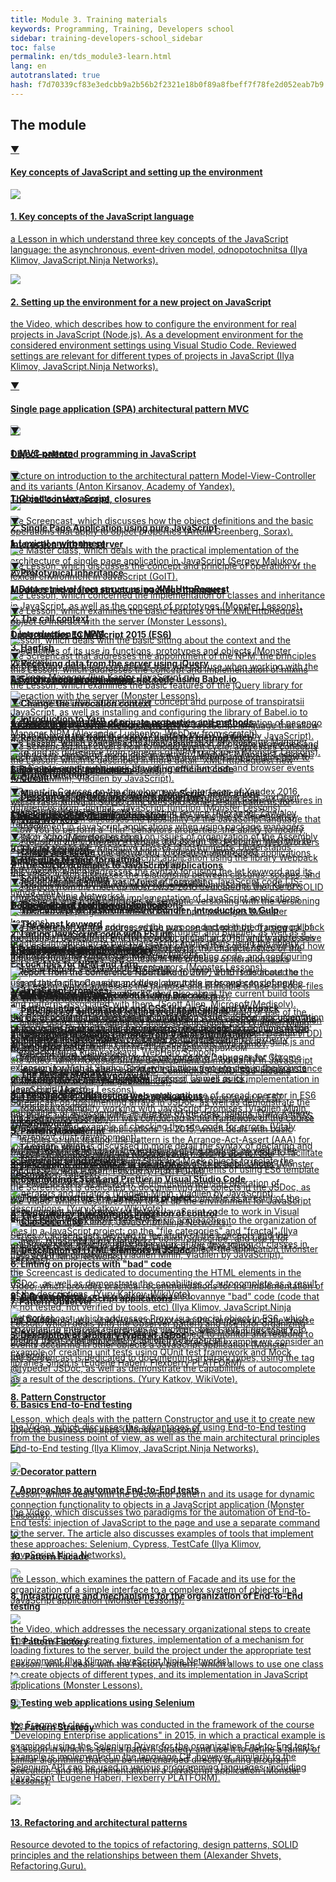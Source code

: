 ```yaml
---
title: Module 3. Training materials
keywords: Programming, Training, Developers school
sidebar: training-developers-school_sidebar
toc: false
permalink: en/tds_module3-learn.html
lang: en
autotranslated: true
hash: f7d70339cf83e3edcbb9a2b56b2f2321e18b0f89a8fbeff7f78fe2d052eab7b9
---
```


## The module

<div class="panel-group">
<div class="panel panel-default">
<div class="panel-heading">
<a class="pull-right spoiler-push" data-toggle="collapse" href="#collapse0">&#9660;</a>
<h4 class="panel-title">
<a data-toggle="collapse" href="#collapse0">
Key concepts of JavaScript and setting up the environment</a>
</h4>
</div>
<div id="collapse0" class="panel-collapse collapse in">
<div class="panel-body">
<div class="row items">
<div class="col-sm-6 col-md-4 portfolio-item">
<a href="{{ 'https://www.youtube.com/watch?v=IJQVLg4heLA' | relative_url }}" class="portfolio-link" target="_blank">
<div class="img-wrapper">
<img src="{{ "/images/pages/trainings/developers-school/module3/javascript-key-concepts.jpg" | relative_url}}" class="products-img">
</div>
<h4><span class="item-head">1. Key concepts of the JavaScript language</span></h4>
<p>a Lesson in which understand three key concepts of the JavaScript language: the asynchronous, event-driven model, odnopotochnitsa (Ilya Klimov, JavaScript.Ninja Networks).</p>
</a>
</div>
<div class="col-sm-6 col-md-4 portfolio-item">
<a href="{{ 'https://www.youtube.com/watch?v=RW5JjiFg2uw' | relative_url }}" class="portfolio-link" target="_blank">
<div class="img-wrapper">
<img src="{{ "/images/pages/trainings/developers-school/module3/development-environment-setup.jpg" | relative_url}}" class="products-img">
</div>
<h4><span class="item-head">2. Setting up the environment for a new project on JavaScript</span></h4>
<p>the Video, which describes how to configure the environment for real projects in JavaScript (Node.js). As a development environment for the considered environment settings using Visual Studio Code. Reviewed settings are relevant for different types of projects in JavaScript (Ilya Klimov, JavaScript.Ninja Networks).</p>
</a>
</div>
</div>
</div>
</div>
</div>
</div>

<div class="panel-group">
<div class="panel panel-default">
<div class="panel-heading">
<a class="pull-right spoiler-push-collapsed" data-toggle="collapse" href="#collapse1" aria-expanded="false">&#9660;</a>
<h4 class="panel-title">
<a data-toggle="collapse" href="#collapse1">
Single page application (SPA) architectural pattern MVC</a>
</h4>
</div>
<div id="collapse1" class="panel-collapse collapse" aria-expanded="false" style="height: 0px;">
<div class="panel-body">
<div class="row items">
<div class="col-sm-6 col-md-4 portfolio-item">
<a href="{{ 'https://www.youtube.com/watch?v=0atzyTy64g4' | relative_url }}" class="portfolio-link" target="_blank">
<div class="img-wrapper">
<img src="{{ "/images/pages/trainings/developers-school/module3/mvc.jpg" | relative_url}}" class="products-img">
</div>
<h4><span class="item-head">1. MVC pattern</span></h4>
<p>Lecture on introduction to the architectural pattern Model-View-Controller and its variants (Anton Kirsanov, Academy of Yandex).</p>
</a>
</div>
<div class="col-sm-6 col-md-4 portfolio-item">
<a href="{{ 'https://www.youtube.com/watch?v=cz4rMkmj4kQ' | relative_url }}" class="portfolio-link" target="_blank">
<div class="img-wrapper">
<img src="{{ "/images/pages/trainings/developers-school/module3/spa-javascript.jpg" | relative_url}}" class="products-img">
</div>
<h4><span class="item-head">2. Single Page Application using pure JavaScript</span></h4>
<p>the Master class, which deals with the practical implementation of the architecture of single page application in JavaScript (Sergey Malukov, Avito).</p>
</a>
</div>
</div>
</div>
</div>
</div>
</div>

<div class="panel-group">
<div class="panel panel-default">
<div class="panel-heading">
<a class="pull-right spoiler-push-collapsed" data-toggle="collapse" href="#collapse2" aria-expanded="false">&#9660;</a>
<h4 class="panel-title">
<a data-toggle="collapse" href="#collapse2">
Object-oriented programming in JavaScript</a>
</h4>
</div>
<div id="collapse2" class="panel-collapse collapse" aria-expanded="false" style="height: 0px;">
<div class="panel-body">
<div class="row items">
<div class="col-sm-6 col-md-4 portfolio-item">
<a href="{{ 'https://www.youtube.com/watch?v=J1aIrZFnGig' | relative_url }}" class="portfolio-link" target="_blank">
<div class="img-wrapper">
<img src="{{ "/images/pages/trainings/developers-school/module3/objects-in-javascript.jpg" | relative_url}}" class="products-img">
</div>
<h4><span class="item-head">1. Objects in JavaScript</span></h4>
<p>the Screencast, which discusses how the object definitions and the basic operations that apply to object properties (Artem Greenberg, Sorax).</p>
</a>
</div>
<div class="col-sm-6 col-md-4 portfolio-item">
<a href="{{ 'https://monsterlessons.com/project/lessons/prototipnoie-nasliedovaniie-v-javascript' | relative_url }}" class="portfolio-link" target="_blank">
<div class="img-wrapper">
<img src="{{ "/images/pages/trainings/developers-school/module3/prototype-inheritance.jpg" | relative_url}}" class="products-img">
</div>
<h4><span class="item-head">2. Prototypical inheritance</span></h4>
<p>the Lesson, which concerned the implementation of classes and inheritance in JavaScript, as well as the concept of prototypes (Monster Lessons).</p>
</a>
</div>
<div class="col-sm-6 col-md-4 portfolio-item">
<a href="{{ 'https://monsterlessons.com/project/lessons/primiesi-v-javascript-funktsiia-extend' | relative_url }}" class="portfolio-link" target="_blank">
<div class="img-wrapper">
<img src="{{ "/images/pages/trainings/developers-school/module3/mixins.jpg" | relative_url}}" class="products-img">
</div>
<h4><span class="item-head">3. Hagfish</span></h4>
<p>this Lesson, which addresses the concept and implementation of mixins (mixins) JavaScript (Monster Lessons).</p>
</a>
</div>
</div>
<div class="row items">
<div class="col-sm-6 col-md-4 portfolio-item">
<a href="{{ 'https://monsterlessons.com/project/lessons/module-pattiern-v-javascript' | relative_url }}" class="portfolio-link" target="_blank">
<div class="img-wrapper">
<img src="{{ "/images/pages/trainings/developers-school/module3/private-members.jpg" | relative_url}}" class="products-img">
</div>
<h4><span class="item-head">4. The implementation of private properties and methods</span></h4>
<p>the Lesson, which concerned the implementation of private properties and methods in JavaScript using design pattern "Module" (Monster Lessons).</p>
</a>
</div>
<div class="col-sm-6 col-md-4 portfolio-item">
<a href="{{ 'https://www.youtube.com/watch?v=cS6nTVNzOPw' | relative_url }}" class="portfolio-link" target="_blank">
<div class="img-wrapper">
<img src="{{ "/images/pages/trainings/developers-school/module3/descriptors-getters-setters.jpg" | relative_url}}" class="products-img">
</div>
<h4><span class="item-head">5. Descriptors, getters and setters properties</span></h4>
<p>the Lesson, which discusses the possibility of the JavaScript language that allow you to perform a "thin" behaviors properties: the ability to modify, delete, control the visibility in a loop and assign the property functions to get and set znaczny (Vladilen Minin, Vladilen by JavaScript).</p>
</a>
</div>
</div>
</div>
</div>
</div>
</div>

<div class="panel-group">
<div class="panel panel-default">
<div class="panel-heading">
<a class="pull-right spoiler-push-collapsed" data-toggle="collapse" href="#collapse3" aria-expanded="false">&#9660;</a>
<h4 class="panel-title">
<a data-toggle="collapse" href="#collapse3">
The call context, scope, closures</a>
</h4>
</div>
<div id="collapse3" class="panel-collapse collapse" aria-expanded="false" style="height: 0px;">
<div class="panel-body">
<div class="row items">
<div class="col-sm-6 col-md-4 portfolio-item">
<a href="{{ 'https://www.youtube.com/watch?v=GkmoRy0Kv14' | relative_url }}" class="portfolio-link" target="_blank">
<div class="img-wrapper">
<img src="{{ "/images/pages/trainings/developers-school/module3/lexical-environment.jpg" | relative_url}}" class="products-img">
</div>
<h4><span class="item-head">1. Lexical environment</span></h4>
<p>the Lesson, which discusses the concept and principle of operation of the lexical environment in JavaScript (GoIT).</p>
</a>
</div>
<div class="col-sm-6 col-md-4 portfolio-item">
<a href="{{ 'https://monsterlessons.com/project/lessons/this-v-javascript' | relative_url }}" class="portfolio-link" target="_blank">
<div class="img-wrapper">
<img src="{{ "/images/pages/trainings/developers-school/module3/this-context.jpg" | relative_url}}" class="products-img">
</div>
<h4><span class="item-head">2. The call context</span></h4>
<p>Lesson, which deals with the basic sitting about the context and the specificities of its use in functions, prototypes and objects (Monster Lessons).</p>
</a>
</div>
<div class="col-sm-6 col-md-4 portfolio-item">
<a href="{{ 'https://www.youtube.com/watch?v=UGapN-hrekw' | relative_url }}" class="portfolio-link" target="_blank">
<div class="img-wrapper">
<img src="{{ "/images/pages/trainings/developers-school/module3/changing-context.jpg" | relative_url}}" class="products-img">
</div>
<h4><span class="item-head">3. Change the invocation context</span></h4>
<p>a Lesson in more detail the functions of the JavaScript language that allow you to change the calling context (Vladilen Minin, Vladilen by JavaScript).</p>
</a>
</div>
</div>
<div class="row items">
<div class="col-sm-6 col-md-4 portfolio-item">
<a href="{{ 'https://monsterlessons.com/project/lessons/zamykaniya-v-javascript' | relative_url }}" class="portfolio-link" target="_blank">
<div class="img-wrapper">
<img src="{{ "/images/pages/trainings/developers-school/module3/closures.jpg" | relative_url}}" class="products-img">
</div>
<h4><span class="item-head">4. Circuit</span></h4>
<p>the Lesson, which discusses the concept and the mechanism of closures in JavaScript (Monster Lessons).</p>
</a>
</div>
<div class="col-sm-6 col-md-4 portfolio-item">
<a href="{{ 'https://www.youtube.com/watch?v=QsWnRj_EXMg' | relative_url }}" class="portfolio-link" target="_blank">
<div class="img-wrapper">
<img src="{{ "/images/pages/trainings/developers-school/module3/closures-and-scopes.jpg" | relative_url}}" class="products-img">
</div>
<h4><span class="item-head">5. Circuit and scope</span></h4>
<p>the Video, which discusses the relationship between closures, scopes, and data transmission by value and by reference in JavaScript (Ilya Klimov, JavaScript.Ninja Networks).</p>
</a>
</div>
</div>
</div>
</div>
</div>
</div>

<div class="panel-group">
<div class="panel panel-default">
<div class="panel-heading">
<a class="pull-right spoiler-push-collapsed" data-toggle="collapse" href="#collapse4" aria-expanded="false">&#9660;</a>
<h4 class="panel-title">
<a data-toggle="collapse" href="#collapse4">
Interaction with the server</a>
</h4>
</div>
<div id="collapse4" class="panel-collapse collapse" aria-expanded="false" style="height: 0px;">
<div class="panel-body">
<div class="row items">
<div class="col-sm-6 col-md-4 portfolio-item">
<a href="{{ 'https://monsterlessons.com/project/lessons/poluchaem-dannye-v-javascript-s-pomoshyu-xmlhttprequest' | relative_url }}" class="portfolio-link" target="_blank">
<div class="img-wrapper">
<img src="{{ "/images/pages/trainings/developers-school/module3/xml-http-request.jpg" | relative_url}}" class="products-img">
</div>
<h4><span class="item-head">1. Data retrieval from server using XMLHttpRequest</span></h4>
<p>the Lesson, which examines the basic features of the XMLHttpRequest object to interact with the server (Monster Lessons).</p>
</a>
</div>
<div class="col-sm-6 col-md-4 portfolio-item">
<a href="{{ 'https://monsterlessons.com/project/lessons/poluchenie-dannyh-ot-servera-v-jquery' | relative_url }}" class="portfolio-link" target="_blank">
<div class="img-wrapper">
<img src="{{ "/images/pages/trainings/developers-school/module3/jquery-ajax.jpg" | relative_url}}" class="products-img">
</div>
<h4><span class="item-head">2. Receiving data from the server using jQuery</span></h4>
<p>the Lesson, which examines the basic features of the jQuery library for interaction with the server (Monster Lessons).</p>
</a>
</div>
<div class="col-sm-6 col-md-4 portfolio-item">
<a href="{{ 'https://monsterlessons.com/project/lessons/poluchenie-dannyh-ot-servera-s-pomoshyu-fetch' | relative_url }}" class="portfolio-link" target="_blank">
<div class="img-wrapper">
<img src="{{ "/images/pages/trainings/developers-school/module3/fetch.jpg" | relative_url}}" class="products-img">
</div>
<h4><span class="item-head">3. Receiving data from the server using the method fetch</span></h4>
<p>the Lesson, which is described in more detail "XMLHttpRequest new generation" fetch (Monster Lessons).</p>
</a>
</div>
</div>
</div>
</div>
</div>
</div>

<div class="panel-group">
<div class="panel panel-default">
<div class="panel-heading">
<a class="pull-right spoiler-push-collapsed" data-toggle="collapse" href="#collapse5" aria-expanded="false">&#9660;</a>
<h4 class="panel-title">
<a data-toggle="collapse" href="#collapse5">
Modules and project structure, package managers</a>
</h4>
</div>
<div id="collapse5" class="panel-collapse collapse" aria-expanded="false" style="height: 0px;">
<div class="panel-body">
<div class="row items">
<div class="col-sm-6 col-md-4 portfolio-item">
<a href="{{ 'https://www.youtube.com/watch?v=fhwtUW9dXrA' | relative_url }}" class="portfolio-link" target="_blank">
<div class="img-wrapper">
<img src="{{ "/images/pages/trainings/developers-school/module3/npm.jpg" | relative_url}}" class="products-img">
</div>
<h4><span class="item-head">1. Introduction to NPM</span></h4>
<p>the Screencast that addresses the appointment of the NPM, the principles of operation and basic commands that you can use when working with the package Manager (Ilya Kantor JavaScript.ru).</p>
</a>
</div>
<div class="col-sm-6 col-md-4 portfolio-item">
<a href="{{ 'https://monsterlessons.com/project/lessons/yarn-paketnyj-menedzher-ot-facebook' | relative_url }}" class="portfolio-link" target="_blank">
<div class="img-wrapper">
<img src="{{ "/images/pages/trainings/developers-school/module3/yarn.jpg" | relative_url}}" class="products-img">
</div>
<h4><span class="item-head">2. Introduction to Yarn</span></h4>
<p>the Lesson, which examines the basic features of the package Manager Yarn and its difference from penegra of NPM packages (Monster Lessons).</p>
</a>
</div>
<div class="col-sm-6 col-md-4 portfolio-item">
<a href="{{ 'https://monsterlessons.com/project/lessons/zachem-nuzhen-packagejson' | relative_url }}" class="portfolio-link" target="_blank">
<div class="img-wrapper">
<img src="{{ "/images/pages/trainings/developers-school/module3/npm-dependencies.jpg" | relative_url}}" class="products-img">
</div>
<h4><span class="item-head">3. Managing dependencies in your JavaScript applications</span></h4>
<p>a Lesson in which more again deals with the principle of dependency management in JavaScript applications when using package managers NPM or Yarn (Monster Lessons).</p>
</a>
</div>
</div>
<div class="row items">
<div class="col-sm-6 col-md-4 portfolio-item">
<a href="{{ 'https://monsterlessons.com/project/lessons/razbiraemsya-s-versiyami-paketov-v-node' | relative_url }}" class="portfolio-link" target="_blank">
<div class="img-wrapper">
<img src="{{ "/images/pages/trainings/developers-school/module3/semver.jpg" | relative_url}}" class="products-img">
</div>
<h4><span class="item-head">4. Semantic versioning</span></h4>
<p>a Lesson in which the principles of semantic versioning with the versioning of libraries and programs in the context of npm packages (Monster Lessons).</p>
</a>
</div>
<div class="col-sm-6 col-md-4 portfolio-item">
<a href="{{ 'https://monsterlessons.com/project/lessons/razbiraemsya-s-lock-fajlami-v-npm' | relative_url }}" class="portfolio-link" target="_blank">
<div class="img-wrapper">
<img src="{{ "/images/pages/trainings/developers-school/module3/lock-files.jpg" | relative_url}}" class="products-img">
</div>
<h4><span class="item-head">5. Lock files for NPM and Yarn</span></h4>
<p>this Lesson, which addresses the purpose and principle of use of Lock-files in batch managers NPM and Yarn (Monster Lessons).</p>
</a>
</div>
<div class="col-sm-6 col-md-4 portfolio-item">
<a href="{{ 'https://www.youtube.com/watch?v=FdrA7DP5Ojs' | relative_url }}" class="portfolio-link" target="_blank">
<div class="img-wrapper">
<img src="{{ "/images/pages/trainings/developers-school/module3/javascript-modules.jpg" | relative_url}}" class="products-img">
</div>
<h4><span class="item-head">6. Modules in JavaScript</span></h4>
<p>the Video, which focuses on the development of modularity in JavaScript template Module, and formats AMD, CommonJS, UMD, ES6-module (Ekaterina Nazarova, .the getInstance).</p>
</a>
</div>
</div>
<div class="row items">
<div class="col-sm-6 col-md-4 portfolio-item">
<a href="{{ 'https://monsterlessons.com/project/lessons/es6-moduli' | relative_url }}" class="portfolio-link" target="_blank">
<div class="img-wrapper">
<img src="{{ "/images/pages/trainings/developers-school/module3/es6-modules.jpg" | relative_url}}" class="products-img">
</div>
<h4><span class="item-head">7. ES6-module</span></h4>
<p>the Lesson, which is discussed in more detail the syntax of declaring and using ES6 modules (Monster Lessons).</p>
</a>
</div>
<div class="col-sm-6 col-md-4 portfolio-item">
<a href="{{ 'https://www.youtube.com/watch?v=Sp8V-5k2ZaM' | relative_url }}" class="portfolio-link" target="_blank">
<div class="img-wrapper">
<img src="{{ "/images/pages/trainings/developers-school/module3/javascript-projects-structure.jpg" | relative_url}}" class="products-img">
</div>
<h4><span class="item-head">8. The file structure in a JavaScript project</span></h4>
<p>this Lesson, which addresses two basic approaches to the organization of files in a JavaScript project: on the "file categories" and "fractal" (Ilya Klimov, JavaScript.Ninja Networks).</p>
</a>
</div>
</div>
</div>
</div>
</div>
</div>

<div class="panel-group">
<div class="panel panel-default">
<div class="panel-heading">
<a class="pull-right spoiler-push-collapsed" data-toggle="collapse" href="#collapse6" aria-expanded="false">&#9660;</a>
<h4 class="panel-title">
<a data-toggle="collapse" href="#collapse6">
Opportunities ECMAScript 2015 (ES6)</a>
</h4>
</div>
<div id="collapse6" class="panel-collapse collapse" aria-expanded="false" style="height: 0px;">
<div class="panel-body">
<div class="row items">
<div class="col-sm-6 col-md-4 portfolio-item">
<a href="{{ 'https://www.youtube.com/watch?v=SIYuqToiMLY' | relative_url }}" class="portfolio-link" target="_blank">
<div class="img-wrapper">
<img src="{{ "/images/pages/trainings/developers-school/module3/babel-io.jpg" | relative_url}}" class="products-img">
</div>
<h4><span class="item-head">1. Setting transpiratsii JavaScript code using Babel.io</span></h4>
<p>the Screencast that addresses the concept and purpose of transpiratsii JavaScript, as well as installing and configuring the library of Babel.io to work in the project. In addition, once the principles of operation of pacengo Manager NPM (Alexander Lushenko, WebDev from scratch).</p>
</a>
</div>
<div class="col-sm-6 col-md-4 portfolio-item">
<a href="{{ 'https://monsterlessons.com/project/lessons/es6-strelochnye-funkcii' | relative_url }}" class="portfolio-link" target="_blank">
<div class="img-wrapper">
<img src="{{ "/images/pages/trainings/developers-school/module3/arrow-functions.jpg" | relative_url}}" class="products-img">
</div>
<h4><span class="item-head">2. Arrow functions</span></h4>
<p>the Lesson, which examines the syntax arrow functions ES6, and their differences from "normal" JavaScript function (Monster Lessons).</p>
</a>
</div>
<div class="col-sm-6 col-md-4 portfolio-item">
<a href="{{ 'https://monsterlessons.com/project/lessons/es6-let' | relative_url }}" class="portfolio-link" target="_blank">
<div class="img-wrapper">
<img src="{{ "/images/pages/trainings/developers-school/module3/let.jpg" | relative_url}}" class="products-img">
</div>
<h4><span class="item-head">3. The let keyword</span></h4>
<p>this Lesson, which addresses the syntax for using the let keyword and its difference from a similar var (Monster Lessons).</p>
</a>
</div>
</div>
<div class="row items">
<div class="col-sm-6 col-md-4 portfolio-item">
<a href="{{ 'https://monsterlessons.com/project/lessons/es6-const' | relative_url }}" class="portfolio-link" target="_blank">
<div class="img-wrapper">
<img src="{{ "/images/pages/trainings/developers-school/module3/const.jpg" | relative_url}}" class="products-img">
</div>
<h4><span class="item-head">4. The const keyword</span></h4>
<p>the Lesson, which examines the syntax of using the const keyword and how it differs from the similar var (Monster Lessons).</p>
</a>
</div>
<div class="col-sm-6 col-md-4 portfolio-item">
<a href="{{ 'https://monsterlessons.com/project/lessons/es6-destrukturizaciya' | relative_url }}" class="portfolio-link" target="_blank">
<div class="img-wrapper">
<img src="{{ "/images/pages/trainings/developers-school/module3/destructuring.jpg" | relative_url}}" class="products-img">
</div>
<h4><span class="item-head">5. The destructurization</span></h4>
<p>the Lesson, which discusses the concept and syntax in ES6 deconstruction and its use to create more concise code (Monster Lessons).</p>
</a>
</div>
<div class="col-sm-6 col-md-4 portfolio-item">
<a href="{{ 'https://monsterlessons.com/project/lessons/es6-spread' | relative_url }}" class="portfolio-link" target="_blank">
<div class="img-wrapper">
<img src="{{ "/images/pages/trainings/developers-school/module3/spread-operator.jpg" | relative_url}}" class="products-img">
</div>
<h4><span class="item-head">6. The spread operator</span></h4>
<p>the Lesson, which examines the syntax and use of spread operator in ES6 (Monster Lessons).</p>
</a>
</div>
</div>
<div class="row items">
<div class="col-sm-6 col-md-4 portfolio-item">
<a href="{{ 'https://monsterlessons.com/project/lessons/es6-stroki' | relative_url }}" class="portfolio-link" target="_blank">
<div class="img-wrapper">
<img src="{{ "/images/pages/trainings/developers-school/module3/string-tempates.jpg" | relative_url}}" class="products-img">
</div>
<h4><span class="item-head">7. Template strings</span></h4>
<p>the Lesson, which examines the syntax and benefits of using ES6 template strings (Monster Lessons).</p>
</a>
</div>
<div class="col-sm-6 col-md-4 portfolio-item">
<a href="{{ 'https://www.youtube.com/watch?v=cS6nTVNzOPw' | relative_url }}" class="portfolio-link" target="_blank">
<div class="img-wrapper">
<img src="{{ "/images/pages/trainings/developers-school/module3/es6-classes.jpg" | relative_url}}" class="products-img">
</div>
<h4><span class="item-head">8. Classes in ES6</span></h4>
<p>the Screencast, which covers the syntax of the description of classes in ES6, and their capabilities (Vladilen Minin, Vladilen by JavaScript).</p>
</a>
</div>
<div class="col-sm-6 col-md-4 portfolio-item">
<a href="{{ 'https://www.youtube.com/watch?v=np08WdS9OXg' | relative_url }}" class="portfolio-link" target="_blank">
<div class="img-wrapper">
<img src="{{ "/images/pages/trainings/developers-school/module3/proxy.jpg" | relative_url}}" class="products-img">
</div>
<h4><span class="item-head">9. A Proxy object</span></h4>
<p>the Screencast, which addresses Proxy is a special object in ES6, which pozvolaet to intercept references to another object and, if necessary, to modify them (Vladilen Minin, Vladilen by JavaScript).</p>
</a>
</div>
</div>
</div>
</div>
</div>
</div>

<div class="panel-group">
<div class="panel panel-default">
<div class="panel-heading">
<a class="pull-right spoiler-push-collapsed" data-toggle="collapse" href="#collapse7" aria-expanded="false">&#9660;</a>
<h4 class="panel-title">
<a data-toggle="collapse" href="#collapse7">
Asynchronous programming</a>
</h4>
</div>
<div id="collapse7" class="panel-collapse collapse" aria-expanded="false" style="height: 0px;">
<div class="panel-body">
<div class="row items">
<div class="col-sm-6 col-md-4 portfolio-item">
<a href="{{ 'https://www.youtube.com/watch?v=vIZs5tH-HGQ' | relative_url }}" class="portfolio-link" target="_blank">
<div class="img-wrapper">
<img src="{{ "/images/pages/trainings/developers-school/module3/event-loop.jpg" | relative_url}}" class="products-img">
</div>
<h4><span class="item-head">1. Event Loop</span></h4>
<p>the Screencast that covers how to model event cycle: addresses concepts such as the call stack, the queue and the event loop and explains how to use Camco event cycle work the setTimeout function and browser events (Vladilen Minin, Vladilen by JavaScript).</p>
</a>
</div>
<div class="col-sm-6 col-md-4 portfolio-item">
<a href="{{ 'https://www.youtube.com/watch?v=ctKmHO2yARY' | relative_url }}" class="portfolio-link" target="_blank">
<div class="img-wrapper">
<img src="{{ "/images/pages/trainings/developers-school/module3/web-workers.jpg" | relative_url}}" class="products-img">
</div>
<h4><span class="item-head">2. Web Workers</span></h4>
<p>the report of the conference fwdays JavaScript'18 dedicated Web Workers - HTML5 special API that allows you to create multithreaded applications with JavaScript (Sergey Melashich, Agilie).</p>
</a>
</div>
<div class="col-sm-6 col-md-4 portfolio-item">
<a href="{{ 'https://www.youtube.com/watch?v=Rs-yvEKIRiQ' | relative_url }}" class="portfolio-link" target="_blank">
<div class="img-wrapper">
<img src="{{ "/images/pages/trainings/developers-school/module3/callbacks.jpg" | relative_url}}" class="products-img">
</div>
<h4><span class="item-head">3. The Callback function</span></h4>
<p>the Screencast, which addresses the purpose and method of using callback functions in JavaScript, and the concept of Callback Hell and ways to solve this problem (Eugene Kalyuzhny, JSExpert).</p>
</a>
</div>
</div>
<div class="row items">
<div class="col-sm-6 col-md-4 portfolio-item">
<a href="{{ 'https://www.youtube.com/watch?v=1idOY3C1gYU' | relative_url }}" class="portfolio-link" target="_blank">
<div class="img-wrapper">
<img src="{{ "/images/pages/trainings/developers-school/module3/javascript-promises.jpg" | relative_url}}" class="products-img">
</div>
<h4><span class="item-head">4. JavaScript Promises</span></h4>
<p>the Screencast, which addresses the purpose and method of use of the Promise object, which appeared in the specification, ES6 (Vladilen Minin, Vladilen by JavaScript).</p>
</a>
</div>
<div class="col-sm-6 col-md-4 portfolio-item">
<a href="{{ 'https://www.youtube.com/watch?v=SHiUyM_fFME' | relative_url }}" class="portfolio-link" target="_blank">
<div class="img-wrapper">
<img src="{{ "/images/pages/trainings/developers-school/module3/async-await.jpg" | relative_url}}" class="products-img">
</div>
<h4><span class="item-head">5. The design of the async/await</span></h4>
<p>the Screencast, which considers the design of async/await in ES7 introduced to simplify working with JavaScript Promises (Vladilen Minin, Vladilen by JavaScript).</p>
</a>
</div>
<div class="col-sm-6 col-md-4 portfolio-item">
<a href="{{ 'https://www.youtube.com/watch?v=7wtbNNiOh30' | relative_url }}" class="portfolio-link" target="_blank">
<div class="img-wrapper">
<img src="{{ "/images/pages/trainings/developers-school/module3/generators-and-iterators.jpg" | relative_url}}" class="products-img">
</div>
<h4><span class="item-head">6. Generators and iterators</span></h4>
<p>the class devoted to the study of the mechanisms of operation of generators and iterators (Vladilen Minin, Vladilen by JavaScript).</p>
</a>
</div>
</div>
</div>
</div>
</div>
</div>

<div class="panel-group">
<div class="panel panel-default">
<div class="panel-heading">
<a class="pull-right spoiler-push-collapsed" data-toggle="collapse" href="#collapse8" aria-expanded="false">&#9660;</a>
<h4 class="panel-title">
<a data-toggle="collapse" href="#collapse8">
Architectural patterns (design patterns)</a>
</h4>
</div>
<div id="collapse8" class="panel-collapse collapse" aria-expanded="false" style="height: 0px;">
<div class="panel-body">
<div class="row items">
<div class="col-sm-6 col-md-4 portfolio-item">
<a href="{{ 'https://www.youtube.com/watch?v=A__0VgwlBR0' | relative_url }}" class="portfolio-link" target="_blank">
<div class="img-wrapper">
<img src="{{ "/images/pages/trainings/developers-school/module3/effective-code-principles.jpg" | relative_url}}" class="products-img">
</div>
<h4><span class="item-head">1. Principles and techniques of writing efficient code</span></h4>
<p>a Report in Courses on the development of interfaces of Yandex 2016, which rassmatrivajut SOLID principles and some design patterns for example, add functionality to an existing service (Alexander Zavyalov, Yandex).</p>
</a>
</div>
<div class="col-sm-6 col-md-4 portfolio-item">
<a href="{{ 'https://www.youtube.com/watch?v=wi3wPzReKZQ' | relative_url }}" class="portfolio-link" target="_blank">
<div class="img-wrapper">
<img src="{{ "/images/pages/trainings/developers-school/module3/solid-principles-in-javascript.jpg" | relative_url}}" class="products-img">
</div>
<h4><span class="item-head">2. The SOLID principles to JavaScript applications</span></h4>
<p>the Report from the meet up MoscowJS 2016 dedicated to the use of SOLID principles in the design and implementation of JavaScript applications (Alexey Okhrimenko, IPONWEB).</p>
</a>
</div>
<div class="col-sm-6 col-md-4 portfolio-item">
<a href="{{ 'https://www.youtube.com/watch?v=GjtfXIaQq7g' | relative_url }}" class="portfolio-link" target="_blank">
<div class="img-wrapper">
<img src="{{ "/images/pages/trainings/developers-school/module3/javascript-patterns.jpg" | relative_url}}" class="products-img">
</div>
<h4><span class="item-head">3. JavaScript-patterns</span></h4>
<p>a Report from the conference NDC London 2017, which tells about the organization of code using modules, about the pros and cons of new language constructs in JavaScript, and also about the current build tools and patterns associated with them. (Scott Allen, Microsoft/Medisolv).</p>
</a>
</div>
</div>
<div class="row items">
<div class="col-sm-6 col-md-4 portfolio-item">
<a href="{{ 'https://monsterlessons.com/project/lessons/singleton-pattiern-v-javascript' | relative_url }}" class="portfolio-link" target="_blank">
<div class="img-wrapper">
<img src="{{ "/images/pages/trainings/developers-school/module3/singleton-pattern.jpg" | relative_url}}" class="products-img">
</div>
<h4><span class="item-head">4. Singleton pattern</span></h4>
<p>a Lesson in which is seen a Singleton pattern that ensures a single instance of the object and makes it a global hotspot, as well as its implementation in JavaScript (Monster Lessons).</p>
</a>
</div>
<div class="col-sm-6 col-md-4 portfolio-item">
<a href="{{ 'https://monsterlessons.com/project/lessons/module-pattiern-v-javascript' | relative_url }}" class="portfolio-link" target="_blank">
<div class="img-wrapper">
<img src="{{ "/images/pages/trainings/developers-school/module3/module-pattern.jpg" | relative_url}}" class="products-img">
</div>
<h4><span class="item-head">5. Pattern Module</span></h4>
<p>Lesson, which deals with the Module pattern and its use for the organization of the modular structure of JavaScript applications (Monster Lessons).</p>
</a>
</div>
<div class="col-sm-6 col-md-4 portfolio-item">
<a href="{{ 'https://monsterlessons.com/project/lessons/publishsubscribe-v-javascript' | relative_url }}" class="portfolio-link" target="_blank">
<div class="img-wrapper">
<img src="{{ "/images/pages/trainings/developers-school/module3/publish-subscribe-pattern.jpg" | relative_url}}" class="products-img">
</div>
<h4><span class="item-head">6. The pattern "Publish/Subscribe" </span></h4>
<p>Lesson, which deals with pattern "Publish/Subscribe" and use it for organization weak connectivity JavaScript object-the application (Monster Lessons).</p>
</a>
</div>
</div>
<div class="row items">
<div class="col-sm-6 col-md-4 portfolio-item">
<a href="{{ 'https://monsterlessons.com/project/lessons/observer-pattern-v-javascript' | relative_url }}" class="portfolio-link" target="_blank">
<div class="img-wrapper">
<img src="{{ "/images/pages/trainings/developers-school/module3/observer-pattern.jpg" | relative_url}}" class="products-img">
</div>
<h4><span class="item-head">7. Pattern Observer</span></h4>
<p>Lesson, which deals with the Observer pattern and use it for organizing subscription mechanism that allows one object to monitor and respond to events occurring in other objects a JavaScript application (Monster Lessons).</p>
</a>
</div>
<div class="col-sm-6 col-md-4 portfolio-item">
<a href="{{ 'https://monsterlessons.com/project/lessons/constructor-pattern-v-javascript' | relative_url }}" class="portfolio-link" target="_blank">
<div class="img-wrapper">
<img src="{{ "/images/pages/trainings/developers-school/module3/constructor-pattern.jpg" | relative_url}}" class="products-img">
</div>
<h4><span class="item-head">8. Pattern Constructor</span></h4>
<p>Lesson, which deals with the pattern Constructor and use it to create new objects in JavaScript apps (Monster Lessons).</p>
</a>
</div>
<div class="col-sm-6 col-md-4 portfolio-item">
<a href="{{ 'https://monsterlessons.com/project/lessons/decorator-pattern-v-javascript' | relative_url }}" class="portfolio-link" target="_blank">
<div class="img-wrapper">
<img src="{{ "/images/pages/trainings/developers-school/module3/decorator-pattern.jpg" | relative_url}}" class="products-img">
</div>
<h4><span class="item-head">9. Decorator pattern</span></h4>
<p>Lesson, which deals with the Decorator pattern and its usage for dynamic connection functionality to objects in a JavaScript application (Monster Lessons).</p>
</a>
</div>
</div>
<div class="row items">
<div class="col-sm-6 col-md-4 portfolio-item">
<a href="{{ 'https://monsterlessons.com/project/lessons/facade-pattern-v-javascript' | relative_url }}" class="portfolio-link" target="_blank">
<div class="img-wrapper">
<img src="{{ "/images/pages/trainings/developers-school/module3/facade-pattern.jpg" | relative_url}}" class="products-img">
</div>
<h4><span class="item-head">10. Pattern Facade</span></h4>
<p>the Lesson, which examines the pattern of Facade and its use for the organization of a simple interface to a complex system of objects in a JavaScript application (Monster Lessons).</p>
</a>
</div>
<div class="col-sm-6 col-md-4 portfolio-item">
<a href="{{ 'https://monsterlessons.com/project/lessons/factory-pattern-v-javascript' | relative_url }}" class="portfolio-link" target="_blank">
<div class="img-wrapper">
<img src="{{ "/images/pages/trainings/developers-school/module3/factory-pattern.jpg" | relative_url}}" class="products-img">
</div>
<h4><span class="item-head">11. Pattern Factory</span></h4>
<p>Lesson, which deals with the Factory pattern, which allows to use one class to create objects of different types, and its implementation in JavaScript applications (Monster Lessons).</p>
</a>
</div>
<div class="col-sm-6 col-md-4 portfolio-item">
<a href="{{ 'https://monsterlessons.com/project/lessons/strategy-pattern-v-javascript' | relative_url }}" class="portfolio-link" target="_blank">
<div class="img-wrapper">
<img src="{{ "/images/pages/trainings/developers-school/module3/strategy-pattern.jpg" | relative_url}}" class="products-img">
</div>
<h4><span class="item-head">12. Pattern Strategy </span></h4>
<p>a Lesson in which is seen a pattern Strategy and use it to define a family of similar algorithms that can be interchanged directly during program execution, and its implementation in a JavaScript application (Monster Lessons).</p>
</a>
</div>
</div>
<div class="row items">
<div class="col-sm-6 col-md-4 portfolio-item">
<a href="{{ 'https://refactoring.guru/ru' | relative_url }}" class="portfolio-link" target="_blank">
<div class="img-wrapper">
<img src="{{ "/images/pages/trainings/developers-school/module3/refactoring-and-design-patterns.jpg" | relative_url}}" class="products-img">
</div>
<h4><span class="item-head">13. Refactoring and architectural patterns</span></h4>
<p>Resource devoted to the topics of refactoring, design patterns, SOLID principles and the relationships between them (Alexander Shvets, Refactoring.Guru).</p>
</a>
</div>
</div>
</div>
</div>
</div>
</div>

<div class="panel-group">
<div class="panel panel-default">
<div class="panel-heading">
<a class="pull-right spoiler-push-collapsed" data-toggle="collapse" href="#collapse9" aria-expanded="false">&#9660;</a>
<h4 class="panel-title">
<a data-toggle="collapse" href="#collapse9">
Build automation application</a>
</h4>
</div>
<div id="collapse9" class="panel-collapse collapse" aria-expanded="false" style="height: 0px;">
<div class="panel-body">
<div class="row items">
<div class="col-sm-6 col-md-4 portfolio-item">
<a href="{{ 'https://www.youtube.com/watch?v=L8huwAwXTlM' | relative_url }}" class="portfolio-link" target="_blank">
<div class="img-wrapper">
<img src="{{ "/images/pages/trainings/developers-school/module3/frontend-build.jpg" | relative_url}}" class="products-img">
</div>
<h4><span class="item-head">1. Assembly of front end</span></h4>
<p>Lesson school developers hh.ru on issues of organization of the Assembly front end and to the respective classes of instruments. Understands practical example build a JavaScript application using the library Webpack (Lev Achasov, hh.ru).</p>
</a>
</div>
<div class="col-sm-6 col-md-4 portfolio-item">
<a href="{{ 'https://www.youtube.com/watch?v=t7yYD3qVchw' | relative_url }}" class="portfolio-link" target="_blank">
<div class="img-wrapper">
<img src="{{ "/images/pages/trainings/developers-school/module3/taskrunner-bundler-gulp.jpg" | relative_url}}" class="products-img">
</div>
<h4><span class="item-head">2. The concept of Taskrunner and Bundler. Introduction to Gulp</span></h4>
<p>Video overview of the concepts of Taskrunner and Bundler, as well as a practical introduction to build JavaScript applications using the library gulp.js. (Vitaly Cherenkov, Just development).</p>
</a>
</div>
<div class="col-sm-6 col-md-4 portfolio-item">
<a href="{{ 'https://www.youtube.com/playlist?list=PLlhqsC7hBaSfryTd4ahmL7aG0sJRtco6h' | relative_url }}" class="portfolio-link" target="_blank">
<div class="img-wrapper">
<img src="{{ "/images/pages/trainings/developers-school/module3/broccoli-js.jpg" | relative_url}}" class="products-img">
</div>
<h4><span class="item-head">3. Build JavaScript applications using Broccoli.js</span></h4>
<p>Series of screencasts dedicated to build JavaScript applications using the build system Broccoli.js library, which is used to build applications in the command-line tools framework Ember.js (Eugene Haberi, Flexberry PLATFORM).</p>
</a>
</div>
</div>
</div>
</div>
</div>
</div>

<div class="panel-group">
<div class="panel panel-default">
<div class="panel-heading">
<a class="pull-right spoiler-push-collapsed" data-toggle="collapse" href="#collapse10" aria-expanded="false">&#9660;</a>
<h4 class="panel-title">
<a data-toggle="collapse" href="#collapse10">
Checking code style and automation</a>
</h4>
</div>
<div id="collapse10" class="panel-collapse collapse" aria-expanded="false" style="height: 0px;">
<div class="panel-body">
<div class="row items">
<div class="col-sm-6 col-md-4 portfolio-item">
<a href="{{ 'https://www.youtube.com/watch?v=rU0Jnhd-rHY' | relative_url }}" class="portfolio-link" target="_blank">
<div class="img-wrapper">
<img src="{{ "/images/pages/trainings/developers-school/module3/style-guide.jpg" | relative_url}}" class="products-img">
</div>
<h4><span class="item-head">1. The rules of code formatting</span></h4>
<p>Video on recommended basic rules of formatting JavaScript code (JS-Lynda.com).</p>
</a>
</div>
<div class="col-sm-6 col-md-4 portfolio-item">
<a href="{{ 'https://monsterlessons.com/project/lessons/eslint' | relative_url }}" class="portfolio-link" target="_blank">
<div class="img-wrapper">
<img src="{{ "/images/pages/trainings/developers-school/module3/eslint.jpg" | relative_url}}" class="products-img">
</div>
<h4><span class="item-head">2. Linting JavaScript code with ESLint</span></h4>
<p>the Lesson, which discusses the concept of linting code, and configuring ESLint library to detect and prevent errors (Monster Lessons).</p>
</a>
</div>
<div class="col-sm-6 col-md-4 portfolio-item">
<a href="{{ 'https://www.youtube.com/watch?v=rDM9HRZwAZk' | relative_url }}" class="portfolio-link" target="_blank">
<div class="img-wrapper">
<img src="{{ "/images/pages/trainings/developers-school/module3/gulp-webpack-linting.jpg" | relative_url}}" class="products-img">
</div>
<h4><span class="item-head">3. Setting linting JavaScript and CSS files in Gulp and Webpack</span></h4>
<p>Video overview of the linters for JavaScript and CSS, as well as setting appropriate linters when you build the project using the library gulp.js and Webpack (Daria Pushkarskaya, WebHero School).</p>
</a>
</div>
</div>
<div class="row items">
<div class="col-sm-6 col-md-4 portfolio-item">
<a href="{{ 'https://www.youtube.com/watch?v=LoUh0kpZ5_w' | relative_url }}" class="portfolio-link" target="_blank">
<div class="img-wrapper">
<img src="{{ "/images/pages/trainings/developers-school/module3/sass-linting.jpg" | relative_url}}" class="products-img">
</div>
<h4><span class="item-head">4. Linting SASS code</span></h4>
<p>the Video, which deals with a Linter for SASS code, setting lantinga SASS code gulp.js and example of checking the site code for errors. (Vitaly Cherenkov, Just development).</p>
</a>
</div>
<div class="col-sm-6 col-md-4 portfolio-item">
<a href="{{ 'https://www.youtube.com/watch?v=3c1ZkiafbzY' | relative_url }}" class="portfolio-link" target="_blank">
<div class="img-wrapper">
<img src="{{ "/images/pages/trainings/developers-school/module3/vscode-linting.jpg" | relative_url}}" class="products-img">
</div>
<h4><span class="item-head">5. Configuring ESLint and Prettier in Visual Studio Code</span></h4>
<p>the Video, which describes how to set up the environment for JavaScript development and libraries for linting JavaScript code to work in Visual Studio Code (Ilya Klimov, JavaScript.Ninja Networks).</p>
</a>
</div>
<div class="col-sm-6 col-md-4 portfolio-item">
<a href="{{ 'https://www.youtube.com/watch?v=IpmiFPoDYVY' | relative_url }}" class="portfolio-link" target="_blank">
<div class="img-wrapper">
<img src="{{ "/images/pages/trainings/developers-school/module3/bad-code-projects-linting.jpg" | relative_url}}" class="products-img">
</div>
<h4><span class="item-head">6. Linting on projects with "bad" code</span></h4>
<p> Video, which provides practical recommendations for the implementation of ESLint and Prettier on projects with unasledovannye "bad" code (code that is not tested, not verified by tools, etc) (Ilya Klimov, JavaScript.Ninja Networks).</p>
</a>
</div>
</div>
</div>
</div>
</div>
</div>

<div class="panel-group">
<div class="panel panel-default">
<div class="panel-heading">
<a class="pull-right spoiler-push-collapsed" data-toggle="collapse" href="#collapse11" aria-expanded="false">&#9660;</a>
<h4 class="panel-title">
<a data-toggle="collapse" href="#collapse11">
Application testing</a>
</h4>
</div>
<div id="collapse11" class="panel-collapse collapse" aria-expanded="false" style="height: 0px;">
<div class="panel-body">
<div class="row items">
<div class="col-sm-6 col-md-4 portfolio-item">
<a href="{{ 'https://www.youtube.com/watch?v=QipEfVXIVWQ' | relative_url }}" class="portfolio-link" target="_blank">
<div class="img-wrapper">
<img src="{{ "/images/pages/trainings/developers-school/module3/testing-basics.jpg" | relative_url}}" class="products-img">
</div>
<h4><span class="item-head">1. The basics of testing web applications</span></h4>
<p>the Lecture part of the course, which was conducted in the framework of the course "Developing Enterprise applications" in 2015, which addresses the concept of testing, classification of tests, the characteristics of the different types of tests, use of tests in the process of iteration tasks (Eugene Haberi, Flexberry PLATFORM).</p>
</a>
</div>
<div class="col-sm-6 col-md-4 portfolio-item">
<a href="{{ 'https://www.youtube.com/watch?v=JGu9v1riBu8' | relative_url }}" class="portfolio-link" target="_blank">
<div class="img-wrapper">
<img src="{{ "/images/pages/trainings/developers-school/module3/testing-principles.jpg" | relative_url}}" class="products-img">
</div>
<h4><span class="item-head">2. Principles of automated testing web applications</span></h4>
<p>the Video, which addresses issues such as cycle, Test Driven Design (TDD) and the pyramid of quality assurance applications (Ilya Klimov, JavaScript.Ninja Networks).</p>
</a>
</div>
<div class="col-sm-6 col-md-4 portfolio-item">
<a href="{{ 'https://www.youtube.com/watch?v=qKw43dnaR7w' | relative_url }}" class="portfolio-link" target="_blank">
<div class="img-wrapper">
<img src="{{ "/images/pages/trainings/developers-school/module3/unit-testing-basics.jpg" | relative_url}}" class="products-img">
</div>
<h4><span class="item-head">3. The basics of unit testing web applications</span></h4>
<p>the Fragment class, which was conducted in the framework of the course "Developing Enterprise applications" in 2015, which deals with basic principles of unit testing, the pattern is the Arrange-Act-Assert (AAA) for writing tests, the notion of the testability of the module, as well as the concept and principles of using Stub and Mock objects to isolate the module (Eugene Haberi, Flexberry PLATFORM).</p>
</a>
</div>
</div>
<div class="row items">
<div class="col-sm-6 col-md-4 portfolio-item">
<a href="{{ 'https://www.youtube.com/watch?v=sI5RlzJ4Q7s' | relative_url }}" class="portfolio-link" target="_blank">
<div class="img-wrapper">
<img src="{{ "/images/pages/trainings/developers-school/module3/di-ioc.jpg" | relative_url}}" class="products-img">
</div>
<h4><span class="item-head">4. Dependency injection and inversion of control</span></h4>
<p>Series of screencasts devoted to the study of the concepts and the principles of DI & IoC in JavaScript applications (Ilya Klimov, JavaScript.Ninja Networks).</p>
</a>
</div>
<div class="col-sm-6 col-md-4 portfolio-item">
<a href="{{ 'https://www.youtube.com/watch?v=sI5RlzJ4Q7s' | relative_url }}" class="portfolio-link" target="_blank">
<div class="img-wrapper">
<img src="{{ "/images/pages/trainings/developers-school/module3/unit-testing-js.jpg" | relative_url}}" class="products-img">
</div>
<h4><span class="item-head">5. Unit testing JavaScript applications</span></h4>
<p>the Fragment class, which was conducted in the framework of the course "Developing Enterprise applications" in 2015, which examines tools for testing JavaScript applications, as well as practical example we consider an example of creating unit tests using QUnit test framework and Mock libraries Sinon.js (Eugene Haberi, Flexberry PLATFORM).</p>
</a>
</div>
<div class="col-sm-6 col-md-4 portfolio-item">
<a href="{{ 'https://www.youtube.com/watch?v=C_FYssT_aKg' | relative_url }}" class="portfolio-link" target="_blank">
<div class="img-wrapper">
<img src="{{ "/images/pages/trainings/developers-school/module3/end-to-end-testing.jpg" | relative_url}}" class="products-img">
</div>
<h4><span class="item-head">6. Basics End-to-End testing</span></h4>
<p>the Video, which discusses the advantages of using End-to-End testing from the business point of view, as well as the main architectural principles End-to-End testing (Ilya Klimov, JavaScript.Ninja Networks).</p>
</a>
</div>
</div>
<div class="row items">
<div class="col-sm-6 col-md-4 portfolio-item">
<a href="{{ 'https://www.youtube.com/watch?v=gDu0_ehSVAw' | relative_url }}" class="portfolio-link" target="_blank">
<div class="img-wrapper">
<img src="{{ "/images/pages/trainings/developers-school/module3/end-to-end-appreaches.jpg" | relative_url}}" class="products-img">
</div>
<h4><span class="item-head">7. Approaches to automate End-to-End tests</span></h4>
<p>the Video, which discusses two paradigms for the automation of End-to-End tests: injection of JavaScript to the page and use a separate command to the server. The article also discusses examples of tools that implement these approaches: Selenium, Cypress, TestCafe (Ilya Klimov, JavaScript.Ninja Networks).</p>
</a>
</div>
<div class="col-sm-6 col-md-4 portfolio-item">
<a href="{{ 'https://www.youtube.com/watch?v=sI5RlzJ4Q7s' | relative_url }}" class="portfolio-link" target="_blank">
<div class="img-wrapper">
<img src="{{ "/images/pages/trainings/developers-school/module3/end-to-end-mechanisms.jpg" | relative_url}}" class="products-img">
</div>
<h4><span class="item-head">8. Infrastructure and mechanisms for the organization of End-to-End testing</span></h4>
<p>the Video, which addresses the necessary organizational steps to create End-to-End tests: creating fixtures, implementation of a mechanism for loading fixtures to the server, build the project under the appropriate test environment (Ilya Klimov, JavaScript.Ninja Networks).</p>
</a>
</div>
<div class="col-sm-6 col-md-4 portfolio-item">
<a href="{{ 'https://www.youtube.com/watch?v=6IVNc-rUctc' | relative_url }}" class="portfolio-link" target="_blank">
<div class="img-wrapper">
<img src="{{ "/images/pages/trainings/developers-school/module3/testing-selenium.jpg" | relative_url}}" class="products-img">
</div>
<h4><span class="item-head">9. Testing web applications using Selenium</span></h4>
<p>the Fragment class, which was conducted in the framework of the course "Developing Enterprise applications" in 2015, in which a practical example is examined using the Selenium Driver for the organization End-to-End tests. Example is implemented in the language C#, however, similarly to the Selenium API can be used in various programming languages, including JavaScript (Eugene Haberi, Flexberry PLATFORM).</p>
</a>
</div>
</div>
</div>
</div>
</div>
</div>

<div class="panel-group">
<div class="panel panel-default">
<div class="panel-heading">
<a class="pull-right spoiler-push-collapsed" data-toggle="collapse" href="#collapse12" aria-expanded="false">&#9660;</a>
<h4 class="panel-title">
<a data-toggle="collapse" href="#collapse12">
Debugging and profiling applications</a>
</h4>
</div>
<div id="collapse12" class="panel-collapse collapse" aria-expanded="false" style="height: 0px;">
<div class="panel-body">
<div class="row items">
<div class="col-sm-6 col-md-4 portfolio-item">
<a href="{{ 'https://www.youtube.com/watch?v=hNIvcEcj-XA' | relative_url }}" class="portfolio-link" target="_blank">
<div class="img-wrapper">
<img src="{{ "/images/pages/trainings/developers-school/module3/debugging-in-browser.jpg" | relative_url}}" class="products-img">
</div>
<h4><span class="item-head">1. Debugging code in the browser</span></h4>
<p>a Report from the conference FrontTalks (DUMP) 2016 is dedicated to the use of the facility Console and developer tools in browser to debug the code (Anton Shuvalov, Rambler&Co).</p>
</a>
</div>
<div class="col-sm-6 col-md-4 portfolio-item">
<a href=" {{ 'https://medium.com/devschacht/отладка-javascript-в-google-chrome-и-visual-studio-code-c2f07603a5b8#db15' | relative_url }}" class="portfolio-link" target="_blank">
<div class="img-wrapper">
<img src="{{ "/images/pages/trainings/developers-school/module3/debugging-in-vs-code.jpg" | relative_url}}" class="products-img">
</div>
<h4><span class="item-head">2. Debugging in Google Chrome from Visual Studio Code</span></h4>
<p>Article with instructions on how to configure the Debugger for Chrome extension for Visual Studio Code, which allows you to debug the source code using the Chrome Debugger Protocol (James quick, Learn.Build.Teach).</p>
</a>
</div>
<div class="col-sm-6 col-md-4 portfolio-item">
<a href="{{ 'https://www.youtube.com/watch?v=rKtWxCYBFP4' | relative_url }}" class="portfolio-link" target="_blank">
<div class="img-wrapper">
<img src="{{ "/images/pages/trainings/developers-school/module3/profiling-js-code.jpg" | relative_url}}" class="products-img">
</div>
<h4><span class="item-head">3. Profiling JavaScript</span></h4>
<p>the Report MinskJS Meetup, which rasskazyvaetsya about tools to facilitate the profiling of JavaScript and visualization of its results. (Victor Khomyakov, Yandex).</p>
</a>
</div>
</div>
</div>
</div>
</div>
</div>

<div class="panel-group">
<div class="panel panel-default">
<div class="panel-heading">
<a class="pull-right spoiler-push-collapsed" data-toggle="collapse" href="#collapse13" aria-expanded="false">&#9660;</a>
<h4 class="panel-title">
<a data-toggle="collapse" href="#collapse13">
The creation of autodocumentary</a>
</h4>
</div>
<div id="collapse13" class="panel-collapse collapse" aria-expanded="false" style="height: 0px;">
<div class="panel-body">
<div class="row items">
<div class="col-sm-6 col-md-4 portfolio-item">
<a href="{{ 'https://www.youtube.com/watch?v=fDhpBp1DZbE' | relative_url }}" class="portfolio-link" target="_blank">
<div class="img-wrapper">
<img src="{{ "/images/pages/trainings/developers-school/module3/js-doc-basics.jpg" | relative_url}}" class="products-img">
</div>
<h4><span class="item-head">1. The basics of JSDoc</span></h4>
<p>the Screencast that addresses the installation issues JSDoc, documentation of properties, methods and namespaces, and generating documentation based on comments JSDoc (Vladislav Konechenkov).</p>
</a>
</div>
<div class="col-sm-6 col-md-4 portfolio-item">
<a href="{{ 'https://www.youtube.com/watch?v=i_K3rLL75Sk' | relative_url }}" class="portfolio-link" target="_blank">
<div class="img-wrapper">
<img src="{{ "/images/pages/trainings/developers-school/module3/js-doc-arrays.jpg" | relative_url}}" class="products-img">
</div>
<h4><span class="item-head">2. Description of arrays in JSDoc</span></h4>
<p>Screencast on documenting arrays in JSDoc, as well as demonstrate the capabilities of autocomplete as a result of the descriptions. (Yury Katkov, WikiVote).</p>
</a>
</div>
<div class="col-sm-6 col-md-4 portfolio-item">
<a href="{{ 'https://www.youtube.com/watch?v=KD64ivKAKlM' | relative_url }}" class="portfolio-link" target="_blank">
<div class="img-wrapper">
<img src="{{ "/images/pages/trainings/developers-school/module3/js-doc-objects.jpg" | relative_url}}" class="products-img">
</div>
<h4><span class="item-head">3. Description of the object in the JSDoc</span></h4>
<p>the Screencast is dedicated to documenting the objects in the JSDoc, as well as demonstrate the capabilities of autocomplete as a result of the descriptions. (Yury Katkov, WikiVote).</p>
</a>
</div>
</div>
</div>
<div class="panel-body">
<div class="row items">
<div class="col-sm-6 col-md-4 portfolio-item">
<a href="{{ 'https://www.youtube.com/watch?v=TlG_90HrHDU' | relative_url }}" class="portfolio-link" target="_blank">
<div class="img-wrapper">
<img src="{{ "/images/pages/trainings/developers-school/module3/js-doc-html-elements.jpg" | relative_url}}" class="products-img">
</div>
<h4><span class="item-head">4. Description of HTML elements in JSDoc</span></h4>
<p>the Screencast is dedicated to documenting the HTML elements in the JSDoc, as well as demonstrate the capabilities of autocomplete as a result of the descriptions. (Yury Katkov, WikiVote).</p>
</a>
</div>
<div class="col-sm-6 col-md-4 portfolio-item">
<a href="{{ 'https://www.youtube.com/watch?v=IKlJmsdVVss' | relative_url }}" class="portfolio-link" target="_blank">
<div class="img-wrapper">
<img src="{{ "/images/pages/trainings/developers-school/module3/js-doc-custom-types.jpg" | relative_url}}" class="products-img">
</div>
<h4><span class="item-head">5. Description of arbitrary types in JSDoc</span></h4>
<p>the Screencast is dedicated to documenting arbitrary types, using the tag @typedef JSDoc, as well as demonstrate the capabilities of autocomplete as a result of the descriptions. (Yury Katkov, WikiVote).</p>
</a>
</div>
</div>
</div>
</div>
</div>
</div>

## You can

* [Go to optional training materials module](tds_module3-appendix.html) <i class="fa fa-arrow-right" aria-hidden="true"></i>
* <i class="fa fa-arrow-left" aria-hidden="true"></i> [go to the page with the description of the module](tds_module3-about.html)



{% include callout.html content="Переведено сервисом «Яндекс.Переводчик» <http://translate.yandex.ru>" type="info" %}